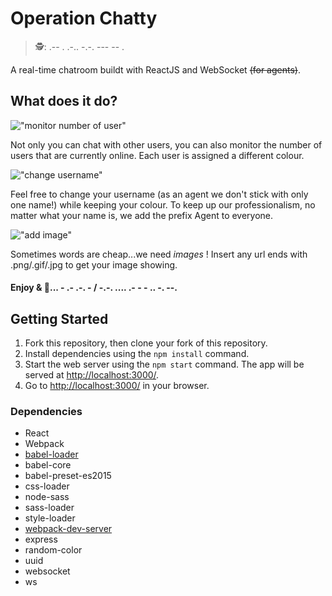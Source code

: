 Operation Chatty
=====================
> 🕵️: .-- . .-.. -.-. --- -- .

A real-time chatroom buildt with ReactJS and WebSocket ~~(for agents)~~.

## What does it do?
!["monitor number of user"](https://github.com/karen1au/chatty-app/blob/master/doc/online-user.gif?raw=true)

Not only you can chat with other users, you can also monitor the number of users that are currently online.
Each user is assigned a different colour.

!["change username"](https://github.com/karen1au/chatty-app/blob/master/doc/change-name.gif?raw=true)

Feel free to change your username (as an agent we don't stick with only one name!) while keeping your colour.
To keep up our professionalism, no matter what your name is, we add the prefix Agent to everyone.

!["add image"](https://github.com/karen1au/chatty-app/blob/master/doc/add-image.gif?raw=true)

Sometimes words are cheap...we need _images_ ! Insert any url ends with .png/.gif/.jpg to get your image showing.

#### Enjoy & 📇... - .- .-. - / -.-. .... .- - - .. -. --.

## Getting Started

1. Fork this repository, then clone your fork of this repository.
2. Install dependencies using the `npm install` command.
3. Start the web server using the `npm start` command. The app will be served at <http://localhost:3000/>.
4. Go to <http://localhost:3000/> in your browser.

### Dependencies

* React
* Webpack
* [babel-loader](https://github.com/babel/babel-loader)
* babel-core
* babel-preset-es2015
* css-loader
* node-sass
* sass-loader
* style-loader
* [webpack-dev-server](https://github.com/webpack/webpack-dev-server)
* express
* random-color
* uuid
* websocket
* ws
